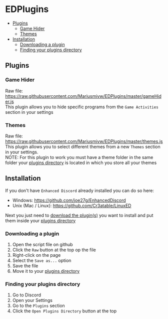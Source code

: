 # EDPlugins

* [Plugins](#Plugins " ")
	* [Game Hider](#Game-Hider " ")
	* [Themes](#Themes " ")
* [Installation](#Installation " ")
	* [Downloading a plugin](#Downloading-a-plugin " ")
	* [Finding your plugins directory](#Finding-your-plugins-directory " ")

## Plugins
### Game Hider
Raw file: https://raw.githubusercontent.com/Mariusmivw/EDPlugins/master/gameHider.js  
This plugin allows you to hide specific programs from the `Game Activities` section in your settings

### Themes
Raw file: https://raw.githubusercontent.com/Mariusmivw/EDPlugins/master/themes.js  
This plugin allows you to select different themes from a new `Themes` section in your settings.  
NOTE: For this plugin to work you must have a theme folder in the same folder your [plugins directory](#Finding-your-plugins-directory "Finding your plugins Directory") is located in which you store all your themes


## Installation
If you don't have `Enhanced Discord` already installed you can do so here:
* Windows: https://github.com/joe27g/EnhancedDiscord
* Unix (Mac / Linux): https://github.com/Cr3atable/LinuxED

Next you just need to [download the plugin(s)](#Downloading-a-plugin "Downloading a plugin") you want to install and put them inside your [plugins directory](#Finding-your-plugins-directory "Finding your plugins Directory")

### Downloading a plugin
1. Open the script file on github
2. Click the `Raw` button at the top op the file
3. Right-click on the page
4. Select the `Save as...` option
5. Save the file
6. Move it to your [plugins directory](#Finding-your-plugins-directory "Finding your plugins Directory")

###  Finding your plugins directory
1. Go to Discord
2. Open your Settings
3. Go to the `Plugins` section
4. Click the `Open Plugins Directory` button at the top